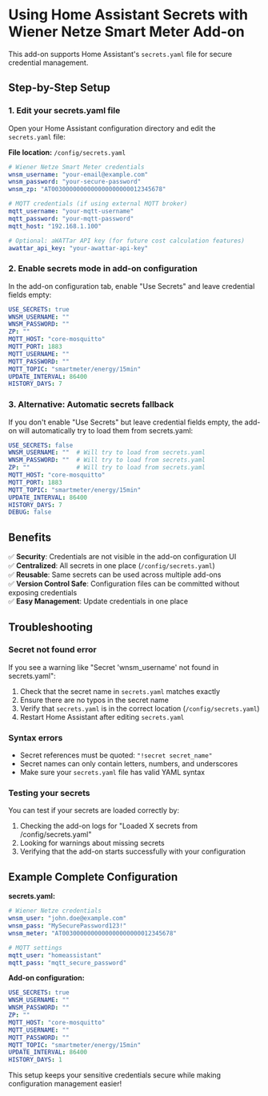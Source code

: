 # Using Home Assistant Secrets with Wiener Netze Smart Meter Add-on

This add-on supports Home Assistant's `secrets.yaml` file for secure credential management.

## Step-by-Step Setup

### 1. Edit your secrets.yaml file

Open your Home Assistant configuration directory and edit the `secrets.yaml` file:

**File location:** `/config/secrets.yaml`

```yaml
# Wiener Netze Smart Meter credentials
wnsm_username: "your-email@example.com"
wnsm_password: "your-secure-password"
wnsm_zp: "AT0030000000000000000000012345678"

# MQTT credentials (if using external MQTT broker)
mqtt_username: "your-mqtt-username"
mqtt_password: "your-mqtt-password"
mqtt_host: "192.168.1.100"

# Optional: aWATTar API key (for future cost calculation features)
awattar_api_key: "your-awattar-api-key"
```

### 2. Enable secrets mode in add-on configuration

In the add-on configuration tab, enable "Use Secrets" and leave credential fields empty:

```yaml
USE_SECRETS: true
WNSM_USERNAME: ""
WNSM_PASSWORD: ""
ZP: ""
MQTT_HOST: "core-mosquitto"
MQTT_PORT: 1883
MQTT_USERNAME: ""
MQTT_PASSWORD: ""
MQTT_TOPIC: "smartmeter/energy/15min"
UPDATE_INTERVAL: 86400
HISTORY_DAYS: 7
```

### 3. Alternative: Automatic secrets fallback

If you don't enable "Use Secrets" but leave credential fields empty, the add-on will automatically try to load them from secrets.yaml:

```yaml
USE_SECRETS: false
WNSM_USERNAME: ""  # Will try to load from secrets.yaml
WNSM_PASSWORD: ""  # Will try to load from secrets.yaml
ZP: ""             # Will try to load from secrets.yaml
MQTT_HOST: "core-mosquitto"
MQTT_PORT: 1883
MQTT_TOPIC: "smartmeter/energy/15min"
UPDATE_INTERVAL: 86400
HISTORY_DAYS: 7
DEBUG: false
```

## Benefits

✅ **Security**: Credentials are not visible in the add-on configuration UI  
✅ **Centralized**: All secrets in one place (`/config/secrets.yaml`)  
✅ **Reusable**: Same secrets can be used across multiple add-ons  
✅ **Version Control Safe**: Configuration files can be committed without exposing credentials  
✅ **Easy Management**: Update credentials in one place  

## Troubleshooting

### Secret not found error
If you see a warning like "Secret 'wnsm_username' not found in secrets.yaml":

1. Check that the secret name in `secrets.yaml` matches exactly
2. Ensure there are no typos in the secret name
3. Verify that `secrets.yaml` is in the correct location (`/config/secrets.yaml`)
4. Restart Home Assistant after editing `secrets.yaml`

### Syntax errors
- Secret references must be quoted: `"!secret secret_name"`
- Secret names can only contain letters, numbers, and underscores
- Make sure your `secrets.yaml` file has valid YAML syntax

### Testing your secrets
You can test if your secrets are loaded correctly by:

1. Checking the add-on logs for "Loaded X secrets from /config/secrets.yaml"
2. Looking for warnings about missing secrets
3. Verifying that the add-on starts successfully with your configuration

## Example Complete Configuration

**secrets.yaml:**
```yaml
# Wiener Netze credentials
wnsm_user: "john.doe@example.com"
wnsm_pass: "MySecurePassword123!"
wnsm_meter: "AT0030000000000000000000012345678"

# MQTT settings
mqtt_user: "homeassistant"
mqtt_pass: "mqtt_secure_password"
```

**Add-on configuration:**
```yaml
USE_SECRETS: true
WNSM_USERNAME: ""
WNSM_PASSWORD: ""
ZP: ""
MQTT_HOST: "core-mosquitto"
MQTT_USERNAME: ""
MQTT_PASSWORD: ""
MQTT_TOPIC: "smartmeter/energy/15min"
UPDATE_INTERVAL: 86400
HISTORY_DAYS: 1
```

This setup keeps your sensitive credentials secure while making configuration management easier!